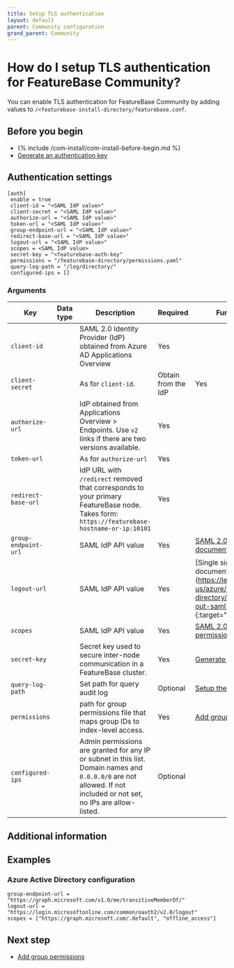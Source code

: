 ```yaml
---
title: Setup TLS authentication
layout: default
parent: Community configuration
grand_parent: Community
---
```


# How do I setup TLS authentication for FeatureBase Community?

You can enable TLS authentication for FeatureBase Community by adding values to `/<featurebase-install-directory/featurebase.conf`.

## Before you begin

* {% include /com-install/com-install-before-begin.md %}
* [Generate an authentication key](/docs/community/com-config/com-config-auth-key)

## Authentication settings

```
[auth]
 enable = true
 client-id = "<SAML IdP value>"
 client-secret = "<SAML IdP value>"
 authorize-url = "<SAML IdP value>"
 token-url = "<SAML IdP value>"
 group-endpoint-url = "<SAML IdP value>"
 redirect-base-url = "<SAML IdP value>"
 logout-url = "<SAML IdP value>"
 scopes = <SAML IdP value>
 secret-key = "<featurebase-auth-key"
 permissions = "/featurebase-directory/permissions.yaml"
 query-log-path = "/log/directory/"
 configured-ips = []
```

### Arguments

| Key | Data type | Description | Required | Further information |
|---|---|---|---|---|
| `client-id` |   | SAML 2.0 Identity Provider (IdP) obtained from Azure AD Applications Overview | Yes |  |
| `client-secret` |  | As for `client-id`.  | Obtain from the IdP | Yes |  |
| `authorize-url` |  | IdP obtained from Applications Overview > Endpoints. Use `v2` links if there are two versions available. | Yes |  |
| `token-url` |   | As for `authorize-url` | Yes |  |
| `redirect-base-url` |  | IdP URL with `/redirect` removed that corresponds to your primary FeatureBase node. Takes form: `https://featurebase-hostname-or-ip:10101` | Yes |  |
| `group-endpoint-url` |  | SAML IdP API value | Yes | [SAML 2.0 IdP API documentation](https://learn.microsoft.com/en-us/azure/active-directory-b2c/saml-service-provider-options?pivots=b2c-user-flow){:target="_blank"} |
| `logout-url` |  | SAML IdP API value | Yes | [Single sign-out SAML protocol] documentation](https://learn.microsoft.com/en-us/azure/active-directory/develop/single-sign-out-saml-protocol){:target="_blank"} |
| `scopes` |  | SAML IdP API value | Yes | [SAML 2.0 scopes and permissions](https://learn.microsoft.com/en-us/azure/active-directory/develop/scopes-oidc){:target="_blank"} |
| `secret-key` |  | Secret key used to secure inter-node communication in a FeatureBase cluster. | Yes | [Generate an authentication key](/docs/com-config/con-config-auth-key) |
| `query-log-path` |  | Set path for query audit log | Optional | [Setup the query audit log](/docs/community/com-config/com-config-log-audit-query) |
| `permissions` |  | path for group permissions file that maps group IDs to index-level access. | Yes | [Add group permissions](/docs/community/com-config/com-config-group-permissions) |
| `configured-ips` |   | Admin permissions are granted for any IP or subnet in this list. Domain names and `0.0.0.0/0` are not allowed. If not included or not set, no IPs are allow-listed. | Optional |  |

## Additional information



## Examples

### Azure Active Directory configuration

```
group-endpoint-url = "https://graph.microsoft.com/v1.0/me/transitiveMemberOf/"
logout-url = "https://login.microsoftonline.com/common/oauth2/v2.0/logout"
scopes = ["https://graph.microsoft.com/.default", "offline_access"]
```

## Next step

* [Add group permissions](/docs/community/com-config/com-config-group-permissions)
